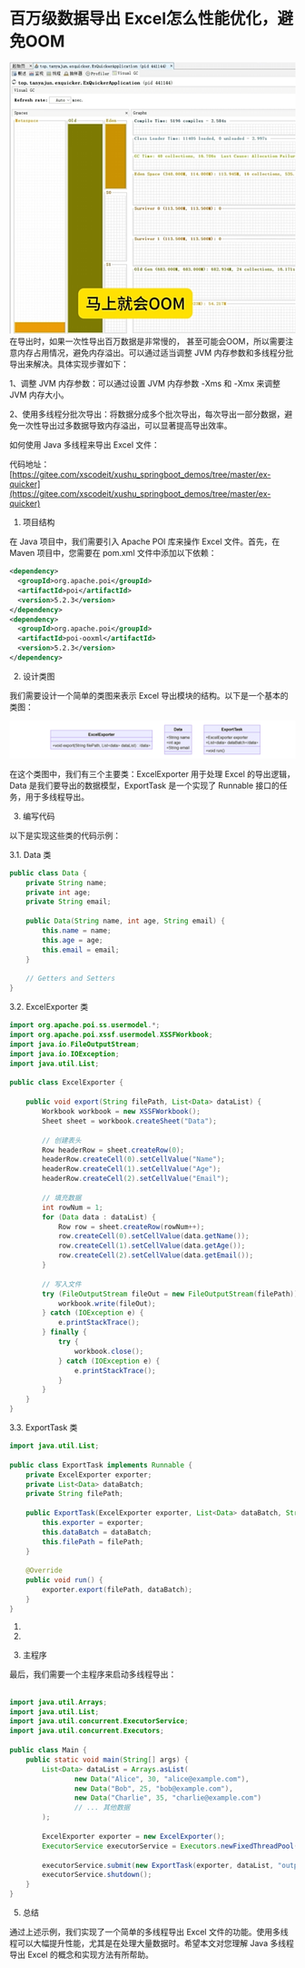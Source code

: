 # 百万级数据导出 Excel怎么性能优化，避免OOM

![1736341788913-1722d489-2385-4809-b206-21fb1feef08e.png](./img/jztRNfCC6_epV7y4/1736341788913-1722d489-2385-4809-b206-21fb1feef08e-633351.png)在导出时，如果一次性导出百万数据是非常慢的， 甚至可能会OOM，所以需要注意内存占用情况，避免内存溢出。可以通过适当调整 JVM 内存参数和多线程分批导出来解决。具体实现步骤如下：



1、调整 JVM 内存参数：可以通过设置 JVM 内存参数 -Xms 和 -Xmx 来调整 JVM 内存大小。



2、使用多线程分批次导出：将数据分成多个批次导出，每次导出一部分数据，避免一次性导出过多数据导致内存溢出，可以显著提高导出效率。





如何使用 Java 多线程来导出 Excel 文件：

代码地址：[https://gitee.com/xscodeit/xushu_springboot_demos/tree/master/ex-quicker](https://gitee.com/xscodeit/xushu_springboot_demos/tree/master/ex-quicker)



1. 项目结构

在 Java 项目中，我们需要引入 Apache POI 库来操作 Excel 文件。首先，在 Maven 项目中，您需要在 pom.xml 文件中添加以下依赖：



```xml
<dependency>
  <groupId>org.apache.poi</groupId>
  <artifactId>poi</artifactId>
  <version>5.2.3</version>
</dependency>
<dependency>
  <groupId>org.apache.poi</groupId>
  <artifactId>poi-ooxml</artifactId>
  <version>5.2.3</version>
</dependency>
```

 

2. 设计类图

我们需要设计一个简单的类图来表示 Excel 导出模块的结构。以下是一个基本的类图：

 ![1736341657295-3c8846ad-67f0-4d54-9877-aed0e4d0b073.png](./img/jztRNfCC6_epV7y4/1736341657295-3c8846ad-67f0-4d54-9877-aed0e4d0b073-694131.png)

在这个类图中，我们有三个主要类：ExcelExporter 用于处理 Excel 的导出逻辑，Data 是我们要导出的数据模型，ExportTask 是一个实现了 Runnable 接口的任务，用于多线程导出。



3. 编写代码

以下是实现这些类的代码示例：



3.1. Data 类

```java
public class Data {
    private String name;
    private int age;
    private String email;

    public Data(String name, int age, String email) {
        this.name = name;
        this.age = age;
        this.email = email;
    }

    // Getters and Setters
}
```

 

3.2. ExcelExporter 类

```java
import org.apache.poi.ss.usermodel.*;
import org.apache.poi.xssf.usermodel.XSSFWorkbook;
import java.io.FileOutputStream;
import java.io.IOException;
import java.util.List;

public class ExcelExporter {
    
    public void export(String filePath, List<Data> dataList) {
        Workbook workbook = new XSSFWorkbook();
        Sheet sheet = workbook.createSheet("Data");
        
        // 创建表头
        Row headerRow = sheet.createRow(0);
        headerRow.createCell(0).setCellValue("Name");
        headerRow.createCell(1).setCellValue("Age");
        headerRow.createCell(2).setCellValue("Email");
        
        // 填充数据
        int rowNum = 1;
        for (Data data : dataList) {
            Row row = sheet.createRow(rowNum++);
            row.createCell(0).setCellValue(data.getName());
            row.createCell(1).setCellValue(data.getAge());
            row.createCell(2).setCellValue(data.getEmail());
        }
        
        // 写入文件
        try (FileOutputStream fileOut = new FileOutputStream(filePath)) {
            workbook.write(fileOut);
        } catch (IOException e) {
            e.printStackTrace();
        } finally {
            try {
                workbook.close();
            } catch (IOException e) {
                e.printStackTrace();
            }
        }
    }
}
```

 

3.3. ExportTask 类

```java
import java.util.List;

public class ExportTask implements Runnable {
    private ExcelExporter exporter;
    private List<Data> dataBatch;
    private String filePath;

    public ExportTask(ExcelExporter exporter, List<Data> dataBatch, String filePath) {
        this.exporter = exporter;
        this.dataBatch = dataBatch;
        this.filePath = filePath;
    }

    @Override
    public void run() {
        exporter.export(filePath, dataBatch);
    }
}
```

1.

2.

 

4. 主程序

最后，我们需要一个主程序来启动多线程导出：

```java

import java.util.Arrays;
import java.util.List;
import java.util.concurrent.ExecutorService;
import java.util.concurrent.Executors;

public class Main {
    public static void main(String[] args) {
        List<Data> dataList = Arrays.asList(
                new Data("Alice", 30, "alice@example.com"),
                new Data("Bob", 25, "bob@example.com"),
                new Data("Charlie", 35, "charlie@example.com")
                // ... 其他数据
        );

        ExcelExporter exporter = new ExcelExporter();
        ExecutorService executorService = Executors.newFixedThreadPool(2); // 使用两个线程

        executorService.submit(new ExportTask(exporter, dataList, "output.xlsx"));
        executorService.shutdown();
    }
}
```

 

5. 总结

通过上述示例，我们实现了一个简单的多线程导出 Excel 文件的功能。使用多线程可以大幅提升性能，尤其是在处理大量数据时。希望本文对您理解 Java 多线程导出 Excel 的概念和实现方法有所帮助。

 

